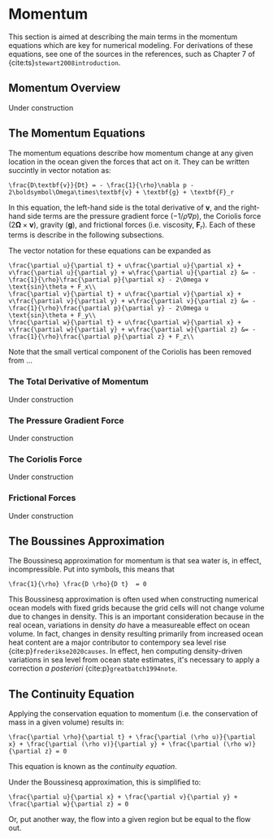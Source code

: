 # Momentum

This section is aimed at describing the main terms in the momentum equations which are key for numerical modeling. For derivations of these equations, see one of the sources in the references, such as Chapter 7 of {cite:ts}`stewart2008introduction`.

## Momentum Overview
Under construction

## The Momentum Equations
The momentum equations describe how momentum change at any given location in the ocean given the forces that act on it. They can be written succintly in vector notation as: 

```{math}
\frac{D\textbf{v}}{Dt} = - \frac{1}{\rho}\nabla p - 2\boldsymbol\Omega\times\textbf{v} + \textbf{g} + \textbf{F}_r
```

In this equation, the left-hand side is the total derivative of $\textbf{v}$, and the right-hand side terms are the pressure gradient force ($-1/\rho \nabla p$), the Coriolis force ($2\boldsymbol\Omega\times\textbf{v}$), gravity ($\textbf{g}$), and frictional forces (i.e. viscosity, $\textbf{F}_r$). Each of these terms is describe in the following subsections.

The vector notation for these equations can be expanded as

```{math}
\frac{\partial u}{\partial t} + u\frac{\partial u}{\partial x} + v\frac{\partial u}{\partial y} + w\frac{\partial u}{\partial z} &= - \frac{1}{\rho}\frac{\partial p}{\partial x} - 2\Omega v \text{sin}\theta + F_x\\
\frac{\partial v}{\partial t} + u\frac{\partial v}{\partial x} + v\frac{\partial v}{\partial y} + w\frac{\partial v}{\partial z} &= - \frac{1}{\rho}\frac{\partial p}{\partial y} - 2\Omega u \text{sin}\theta + F_y\\
\frac{\partial w}{\partial t} + u\frac{\partial w}{\partial x} + v\frac{\partial w}{\partial y} + w\frac{\partial w}{\partial z} &= - \frac{1}{\rho}\frac{\partial p}{\partial z} + F_z\\
```
Note that the small vertical component of the Coriolis has been removed from ...

### The Total Derivative of Momentum
Under construction

### The Pressure Gradient Force
Under construction

### The Coriolis Force
Under construction

### Frictional Forces
Under construction

## The Boussines Approximation 
The Boussinesq approximation for momentum is that sea water is, in effect, incompressible. Put into symbols, this means that

```{math}
\frac{1}{\rho} \frac{D \rho}{D t}  = 0
```

This Boussinesq approximation is often used when constructing numerical ocean models with fixed grids because the grid cells will not change volume due to changes in density. This is an important consideration because in the real ocean, variations in density *do* have a measureable effect on ocean volume. In fact, changes in density resulting primarily from increased ocean heat content are a major contributor to contempory sea level rise {cite:p}`frederikse2020causes`. In effect, hen computing density-driven variations in sea level from ocean state estimates, it's necessary to apply a correction *a posteriori* {cite:p}`greatbatch1994note`.

## The Continuity Equation
Applying the conservation equation to momentum (i.e. the conservation of mass in a given volume) results in:

```{math}
\frac{\partial \rho}{\partial t} + \frac{\partial (\rho u)}{\partial x} + \frac{\partial (\rho v)}{\partial y} + \frac{\partial (\rho w)}{\partial z} = 0
```

This equation is known as the *continuity equation*.

Under the Boussinesq approximation, this is simplified to:

```{math}
\frac{\partial u}{\partial x} + \frac{\partial v}{\partial y} + \frac{\partial w}{\partial z} = 0
```

Or, put another way, the flow into a given region but be equal to the flow out.


